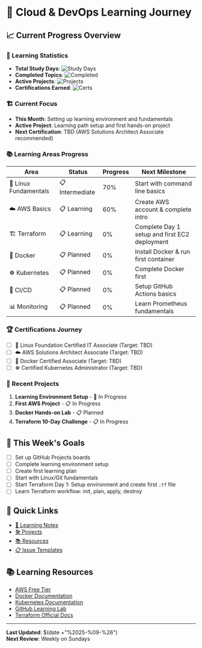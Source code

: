 # 🚀 Cloud & DevOps Learning Journey

## 📈 Current Progress Overview

### 🎯 Learning Statistics
- **Total Study Days**: ![Study Days](https://img.shields.io/badge/Study%20Days-0-blue)
- **Completed Topics**: ![Completed](https://img.shields.io/badge/Completed-0-green)
- **Active Projects**: ![Projects](https://img.shields.io/badge/Projects-0-orange)
- **Certifications Earned**: ![Certs](https://img.shields.io/badge/Certifications-0-gold)

### 🏗️ Current Focus
- **This Month**: Setting up learning environment and fundamentals
- **Active Project**: Learning path setup and first hands-on project
- **Next Certification**: TBD (AWS Solutions Architect Associate recommended)

### 📚 Learning Areas Progress

| Area | Status | Progress | Next Milestone |
|------|---------|----------|----------------|
| 🔧 Linux Fundamentals | 📋 Intermediate | 70% | Start with command line basics |
| ☁️ AWS Basics | 📋 Learning | 60% | Create AWS account & complete intro |
| 🏗️ Terraform | 📋 Learning | 0% | Complete Day 1 setup and first EC2 deployment |
| 🐳 Docker | 📋 Planned | 0% | Install Docker & run first container |
| ☸️ Kubernetes | 📋 Planned | 0% | Complete Docker first |
| 🔄 CI/CD | 📋 Planned | 0% | Setup GitHub Actions basics |
| 📊 Monitoring | 📋 Planned | 0% | Learn Prometheus fundamentals |


### 🏆 Certifications Journey
- [ ] 🐧 Linux Foundation Certified IT Associate (Target: TBD)
- [ ] ☁️ AWS Solutions Architect Associate (Target: TBD)
- [ ] 🐳 Docker Certified Associate (Target: TBD)
- [ ] ☸️ Certified Kubernetes Administrator (Target: TBD)

### 📁 Recent Projects
1. **Learning Environment Setup** - 🔄 In Progress
2. **First AWS Project** - 📋 In Progress
3. **Docker Hands-on Lab** - 📋 Planned
4. **Terraform 10-Day Challenge** - 📋 In Progress

## 🎯 This Week's Goals
- [ ] Set up GitHub Projects boards
- [ ] Complete learning environment setup
- [ ] Create first learning plan
- [ ] Start with Linux/Git fundamentals
- [ ] Start Terraform Day 1: Setup environment and create first `.tf` file
- [ ] Learn Terraform workflow: init, plan, apply, destroy

## 🔗 Quick Links
- [📝 Learning Notes](learning-notes/)
- [🛠️ Projects](hands-on-projects/)
- [📚 Resources](resources/)
- [📋 Issue Templates](templates/.github/ISSUE_TEMPLATE/)

## 📚 Learning Resources
- [AWS Free Tier](https://aws.amazon.com/free/)
- [Docker Documentation](https://docs.docker.com/)
- [Kubernetes Documentation](https://kubernetes.io/docs/)
- [GitHub Learning Lab](https://lab.github.com/)
- [Terraform Official Docs](https://developer.hashicorp.com/terraform/docs)

---
**Last Updated**: $(date +"%2025-%09-%26")  
**Next Review**: Weekly on Sundays

